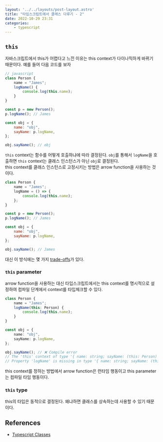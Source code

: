 ```yaml
---
layout: '../../layouts/post-layout.astro'
title: "타입스크립트에서 클래스 다루기 - 2"
date: 2022-10-29 23:31
categories:
    - typescript
---
```


## `this`

자바스크립트에서 this가 어렵다고 느낀 이유는 this context가 다이나믹하게 바뀌기 때문이다. 예를 들어 다음 코드를 보자

```js
// javascript
class Person {
    name = "James";
    logName() {
        console.log(this.name);
    }
}

const p = new Person();
p.logName(); // James

const obj = {
    name: "obj",
    sayName: p.logName,
};

obj.sayName(); // obj
```

`this` context는 함수를 어떻게 호출하냐에 따라 결정된다. `obj`를 통해서 `logName`을 호출하면 `this` context는 클래스 인스턴스가 아닌 `obj`로 결정된다.  
this context를 클래스 인스턴스로 고정시키는 방법은 arrow function을 사용하는 것이다.

```js
class Person {
    name = "James";
    logName = () => {
        console.log(this.name);
    };
}

const p = new Person();
p.logName(); // James

const obj = {
    name: "obj",
    sayName: p.logName,
};

obj.sayName(); // James
```

대신 이 방식에는 몇 가지 [trade-offs](https://www.typescriptlang.org/docs/handbook/2/classes.html#arrow-functions)가 있다.

### `this` parameter

arrow function을 사용하는 대신 타입스크립트에서는 this context를 명시적으로 설정하여 컴파일 단계에서 context를 타입체크할 수 있다.

```ts
class Person {
    name = "James";
    logName(this: Person) {
        console.log(this.name);
    }
}

const obj = {
    name: "obj",
    sayName: p.logName,
};

obj.sayName(); // ❌ Compile error
// The 'this' context of type '{ name: string; sayName: (this: Person) => void; }' is not assignable to method's 'this' of type 'Person'.
// Property 'logName' is missing in type '{ name: string; sayName: (this: Person) => void; }' but required in type 'Person'
```

this context를 정하는 방법에서 arrow function은 런타임 행동이고 this parameter는 컴파일 타임 행동이다.

### `this` type

this의 타입은 동적으로 결정된다. 왜냐하면 클래스를 상속하는데 사용할 수 있기 때문이다.

## References

-   [Typescript Classes](https://www.typescriptlang.org/docs/handbook/2/classes.html)
